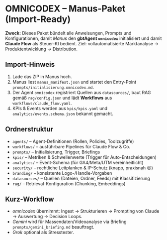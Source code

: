 # OMNICODEX – Manus-Paket (Import-Ready)

**Zweck:** Dieses Paket bündelt alle Anweisungen, Prompts und Konfigurationen,
damit *Manus* den **gbtAgent `omnicodex`** initialisiert und damit **Claude Flow**
als Steuer-KI bedient. Ziel: vollautomatisierte Marktanalyse → Produktentwicklung → Distribution.

## Import-Hinweis
1) Lade das ZIP in Manus hoch.
2) Manus liest `manus_manifest.json` und startet den Entry-Point `prompts/initialisierung.omnicodex.md`.
3) Der Agent `omnicodex` registriert Quellen aus `datasources/`, baut RAG gemäß `rag/config.json`
   und lädt **Workflows** aus `workflows/claude_flow.yaml`.
4) KPIs & Events werden aus `kpis/kpis.yaml` und `analytics/events.schema.json` bekannt gemacht.

## Ordnerstruktur
- `agents/` – Agent-Definitionen (Rollen, Policies, Toolzugriffe)
- `workflows/` – ausführbare Pipelines für Claude Flow & Co.
- `prompts/` – Initialisierung, Trigger, Briefings
- `kpis/` – Metriken & Schwellenwerte (Trigger für Auto-Entscheidungen)
- `analytics/` – Event-Schema (für GA4/Meta/UTM vereinheitlicht)
- `security/` – rechtliche Leitplanken & IP-Schutz (knapp, praxisnah 😉)
- `branding/` – konsistente Logo-/Handle-Vorgaben
- `datasources/` – Quellen (Dateien, Ordner, Feeds) mit Klassifizierung
- `rag/` – Retrieval-Konfiguration (Chunking, Embeddings)

## Kurz-Workflow
- *omnicodex* übernimmt: Ingest → Strukturieren → Prompting von Claude → Auswertung → Decision Loops.
- *Gemini* wird für Massendaten/Videoanalyse via Briefing `prompts/gemini_briefing.md` beauftragt.
- *Grok* optional als Stresstester.
